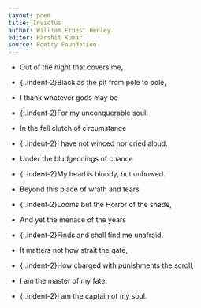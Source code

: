 ```yaml
---
layout: poem
title: Invictus
author: William Ernest Henley
editor: Harshit Kumar
source: Poetry Foundation
---
```


- Out of the night that covers me,
- {:.indent-2}Black as the pit from pole to pole,
- I thank whatever gods may be
- {:.indent-2}For my unconquerable soul.

- In the fell clutch of circumstance
- {:.indent-2}I have not winced nor cried aloud.
- Under the bludgeonings of chance
- {:.indent-2}My head is bloody, but unbowed.

- Beyond this place of wrath and tears
- {:.indent-2}Looms but the Horror of the shade,
- And yet the menace of the years
- {:.indent-2}Finds and shall find me unafraid.

- It matters not how strait the gate,
- {:.indent-2}How charged with punishments the scroll,
- I am the master of my fate,
- {:.indent-2}I am the captain of my soul.
